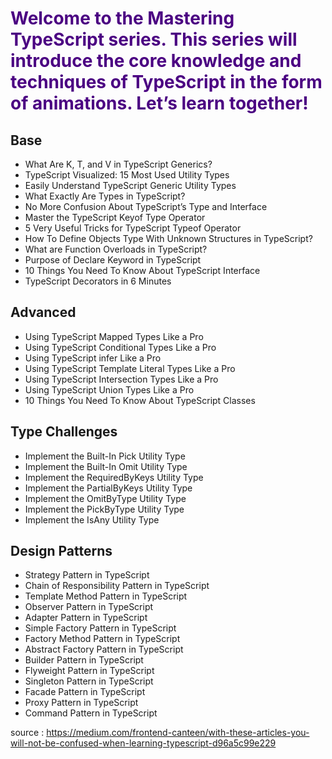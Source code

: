 # <span style="color:indigo">Welcome to the Mastering TypeScript series. This series will introduce the core knowledge and techniques of TypeScript in the form of animations. Let’s learn together!</span>

## Base
- What Are K, T, and V in TypeScript Generics?
- TypeScript Visualized: 15 Most Used Utility Types
- Easily Understand TypeScript Generic Utility Types
- What Exactly Are Types in TypeScript?
- No More Confusion About TypeScript’s Type and Interface
- Master the TypeScript Keyof Type Operator
- 5 Very Useful Tricks for TypeScript Typeof Operator
- How To Define Objects Type With Unknown Structures in TypeScript?
- What are Function Overloads in TypeScript?
- Purpose of Declare Keyword in TypeScript
- 10 Things You Need To Know About TypeScript Interface
- TypeScript Decorators in 6 Minutes

## Advanced
- Using TypeScript Mapped Types Like a Pro
- Using TypeScript Conditional Types Like a Pro
- Using TypeScript infer Like a Pro
- Using TypeScript Template Literal Types Like a Pro
- Using TypeScript Intersection Types Like a Pro
- Using TypeScript Union Types Like a Pro
- 10 Things You Need To Know About TypeScript Classes

## Type Challenges
- Implement the Built-In Pick Utility Type
- Implement the Built-In Omit Utility Type
- Implement the RequiredByKeys Utility Type
- Implement the PartialByKeys Utility Type
- Implement the OmitByType Utility Type
- Implement the PickByType Utility Type
- Implement the IsAny Utility Type

## Design Patterns
- Strategy Pattern in TypeScript
- Chain of Responsibility Pattern in TypeScript
- Template Method Pattern in TypeScript
- Observer Pattern in TypeScript
- Adapter Pattern in TypeScript
- Simple Factory Pattern in TypeScript
- Factory Method Pattern in TypeScript
- Abstract Factory Pattern in TypeScript
- Builder Pattern in TypeScript
- Flyweight Pattern in TypeScript
- Singleton Pattern in TypeScript
- Facade Pattern in TypeScript
- Proxy Pattern in TypeScript
- Command Pattern in TypeScript

source :
 https://medium.com/frontend-canteen/with-these-articles-you-will-not-be-confused-when-learning-typescript-d96a5c99e229